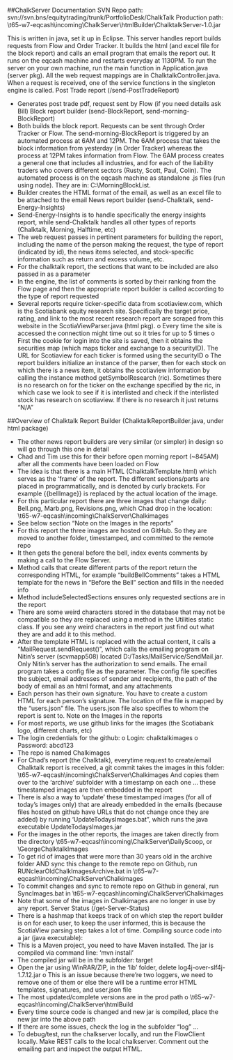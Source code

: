 ##ChalkServer Documentation
SVN Repo path: svn://svn.bns/equitytrading/trunk/PortfolioDesk/ChalkTalk
Production path: \\t65-w7-eqcash\incoming\ChalkServer\htmlBuilder\ChalktalkServer-1.0.jar

This is written in java, set it up in Eclipse.
This server handles report builds requests from Flow and Order Tracker. It builds the html (and excel file for the block report) and calls an email program that emails the report out. It runs on the eqcash machine and restarts everyday at 1130PM. To run the server on your own machine, run the main function in Application.java (server pkg). All the web request mappings are in ChalktalkController.java. When a request is received, one of the service functions in the singleton engine is called.
Post Trade report (/send-PostTradeReport)
-	Generates post trade pdf, request sent by Flow (if you need details ask Bill)
Block report builder (send-BlockReport, send-morning-BlockReport)
-	Both builds the block report. Requests can be sent through Order Tracker or Flow. The send-morning-BlockReport is triggered by an automated process at 6AM and 12PM. The 6AM process that takes the block information from yesterday (in Order Tracker) whereas the process at 12PM takes information from Flow. The 6AM process creates a general one that includes all industries, and for each of the liability traders who covers different sectors (Rusty, Scott, Paul, Colin). The automated process is on the eqcash machine as standalone .js files (run using node). They are in: C:\MorningBlockList. 
-	Builder creates the HTML format of the email, as well as an excel file to be attached to the email
News report builder (send-Chalktalk, send-Energy-Insights)
-	Send-Energy-Insights is to handle specifically the energy insights report, while send-Chalktalk handles all other types of reports (Chalktalk, Morning, Halftime, etc)
-	The web request passes in pertinent parameters for building the report, including the name of the person making the request, the type of report (indicated by id), the news items selected, and stock-specific information such as return and excess volume, etc.
-	For the chalktalk report, the sections that want to be included are also passed in as a parameter
-	In the engine, the list of comments is sorted by their ranking from the Flow page and then the appropriate report builder is called according to the type of report requested
-	Several reports require ticker-specific data from scotiaview.com, which is the Scotiabank equity research site. Specifically the target price, rating, and link to the most recent research report are scraped from this website in the ScotiaViewParser.java (html pkg). 
o	Every time the site is accessed the connection might time out so it tries for up to 5 times
o	First the cookie for login into the site is saved, then it obtains the securities map (which maps ticker and exchange to a securityID). The URL for Scotiaview for each ticker is formed using the securityID
o	The report builders initialize an instance of the parser, then for each stock on which there is a news item, it obtains the scotiaview information by calling the instance method getSymbolResearch (ric). Sometimes there is no research on for the ticker on the exchange specified by the ric, in which case we look to see if it is interlisted and check if the interlisted stock has research on scotiaview. If there is no research it just returns “N/A”

##Overview of Chalktalk Report Builder (ChalktalkReportBuilder.java, under html package)
-	The other news report builders are very similar (or simpler) in design so will go through this one in detail
-	Chad and Tim use this for their before open morning report (~845AM) after all the comments have been loaded on Flow
-	The idea is that there is a main HTML (ChalktalkTemplate.html) which serves as the ‘frame’ of the report. The different sections/parts are placed in programmatically, and is denoted by curly brackets. For example {{bellImage}} is replaced by the actual location of the image.
-	For this particular report there are three images that change daily: Bell.png, Marb.png, Revisions.png, which Chad drop in the location: \\t65-w7-eqcash\incoming\ChalkServer\Chalkimages
-	See below section “Note on the Images in the reports”
-	For this report the three images are hosted on GitHub. So they are moved to another folder, timestamped, and committed to the remote repo
-	It then gets the general before the bell, index events comments by making a call to the Flow Server.
-	Method calls that create different parts of the report return the corresponding HTML, for example “buildBellComments” takes a HTML template for the news in “Before the Bell” section and fills in the needed info
-	Method includeSelectedSections ensures only requested sections are in the report
-	There are some weird characters stored in the database that may not be compatible so they are replaced using a method in the Utilities static class. If you see any weird characters in the report just find out what they are and add it to this method.
-	After the template HTML is replaced with the actual content, it calls a “MailRequest.sendRequest()”, which calls the emailing program on Nitin’s server (scvmapp508) located D:/Tasks/MailService/SendMail.jar. Only Nitin’s server has the authorization to send emails. The email program takes a config file as the parameter. The config file specifies the subject, email addresses of sender and recipients, the path of the body of email as an html format, and any attachments
-	Each person has their own signature. You have to create a custom HTML for each person’s signature. The location of the file is mapped by the “users.json” file. The users.json file also specifies to whom the report is sent to.
Note on the Images in the reports
-	For most reports, we use github links for the images (the Scotiabank logo, different charts, etc)
-	The login credentials for the github:
o	Login: chalktalkimages
o	Password: abcd123
-	The repo is named Chalkimages
-	For Chad’s report (the Chalktalk), everytime request to create/email Chalktalk report is received, a git commit takes the images in this folder: \\t65-w7-eqcash\incoming\ChalkServer\Chalkimages And copies them over to the ‘archive’ subfolder with a timestamp on each one … these timestamped images are then embedded in the report
-	There is also a way to ‘update’ these timestamped images (for all of today’s images only) that are already embedded in the emails (because files hosted on github have URLs that do not change once they are added) by running ‘UpdateTodaysImages.bat”, which runs the java executable UpdateTodaysImages.jar
-	For the images in the other reports, the images are taken directly from the directory \\t65-w7-eqcash\incoming\ChalkServer\DailyScoop, or \GeorgeChalktalkImages
-	To get rid of images that were more than 30 years old in the archive folder AND sync this change to the remote repo on Github, run RUNclearOldChalkImagesArchive.bat in \\t65-w7-eqcash\incoming\ChalkServer\Chalkimages
-	To commit changes and sync to remote repo on Github in general, run SyncImages.bat in \\t65-w7-eqcash\incoming\ChalkServer\Chalkimages
-	Note that some of the images in Chalkimages are no longer in use by any report.
Server Status (/get-Server-Status)
-	There is a hashmap that keeps track of on which step the report builder is on for each user, to keep the user informed, this is because the ScotiaView parsing step takes a lot of time. 
Compiling source code into a jar (java executable):
-	This is a Maven project, you need to have Maven installed. The jar is compiled via command line: ‘mvn install’
-	The compiled jar will be in the subfolder: target
-	Open the jar using WinRAR/ZIP, in the ‘lib’ folder, delete log4j-over-slf4j-1.7.12.jar
o	This is an issue because there’re two loggers, we need to remove one of them or else there will be a runtime error
HTML templates, signatures, and user.json file
-	The most updated/complete versions are in the prod path
o	\\t65-w7-eqcash\incoming\ChalkServer\htmlBuild
-	Every time source code is changed and new jar is compiled, place the new jar into the above path
-	If there are some issues, check the log in the subfolder “log” … 
-	To debug/test, run the chalkserver locally, and run the FlowClient locally. Make REST calls to the local chalkserver. Comment out the emailing part and inspect the output HTML.

